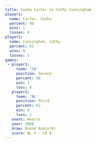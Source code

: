 ```yaml
---
title: Sasha Carter vs Cathy Cunningham
player1:                 
  name: Carter, Sasha    
  percent: 98            
  wins: 1                
  losses: 0              
player2:                 
  name: Cunningham, Cathy
  percent: 62            
  wins: 0                
  losses: 1              
games:
 - player1:          
     team: 'CA'      
     position: Second
     percent: 98     
     win: 1          
     loss: 0         
   player2:         
     team: 'NL'     
     position: Third
     percent: 62    
     win: 0         
     loss: 1        
   event: Hearts       
   year: 2008          
   draw: Round Robin(9)
   score: NL 4 - CA 8  
---
```

